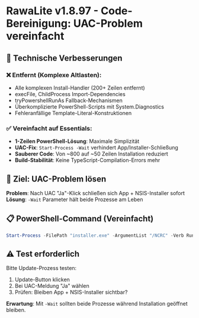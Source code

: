 # RawaLite v1.8.97 - Code-Bereinigung: UAC-Problem vereinfacht

## 🔧 Technische Verbesserungen

### ❌ Entfernt (Komplexe Altlasten):
- Alle komplexen Install-Handler (200+ Zeilen entfernt)
- execFile, ChildProcess Import-Dependencies 
- tryPowershellRunAs Fallback-Mechanismen
- Überkomplizierte PowerShell-Scripts mit System.Diagnostics
- Fehleranfällige Template-Literal-Konstruktionen

### ✅ Vereinfacht auf Essentials:
- **1-Zeilen PowerShell-Lösung**: Maximale Simplizität
- **UAC-Fix**: `Start-Process -Wait` verhindert App/Installer-Schließung  
- **Sauberer Code**: Von ~800 auf ~50 Zeilen Installation reduziert
- **Build-Stabilität**: Keine TypeScript-Compilation-Errors mehr

## 🎯 Ziel: UAC-Problem lösen

**Problem**: Nach UAC "Ja"-Klick schließen sich App + NSIS-Installer sofort
**Lösung**: `-Wait` Parameter hält beide Prozesse am Leben

## 📋 PowerShell-Command (Vereinfacht)
```powershell
Start-Process -FilePath "installer.exe" -ArgumentList "/NCRC" -Verb RunAs -Wait
```

## ⚠️ Test erforderlich
Bitte Update-Prozess testen:
1. Update-Button klicken
2. Bei UAC-Meldung "Ja" wählen  
3. Prüfen: Bleiben App + NSIS-Installer sichtbar?

**Erwartung**: Mit `-Wait` sollten beide Prozesse während Installation geöffnet bleiben.